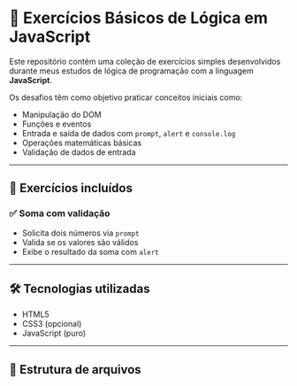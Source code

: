 # 🧠 Exercícios Básicos de Lógica em JavaScript

Este repositório contém uma coleção de exercícios simples desenvolvidos durante meus estudos de lógica de programação com a linguagem **JavaScript**.

Os desafios têm como objetivo praticar conceitos iniciais como:

- Manipulação do DOM
- Funções e eventos
- Entrada e saída de dados com `prompt`, `alert` e `console.log`
- Operações matemáticas básicas
- Validação de dados de entrada

---

## 🚀 Exercícios incluídos

### ✅ Soma com validação
- Solicita dois números via `prompt`
- Valida se os valores são válidos
- Exibe o resultado da soma com `alert`

---

## 🛠 Tecnologias utilizadas

- HTML5
- CSS3 (opcional)
- JavaScript (puro)

---

## 📂 Estrutura de arquivos


